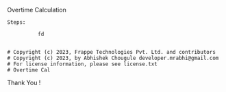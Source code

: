 Overtime Calculation

    Steps:
    
              fd
    
    
    # Copyright (c) 2023, Frappe Technologies Pvt. Ltd. and contributors
    # Copyright (c) 2023, by Abhishek Chougule developer.mrabhi@gmail.com
    # For license information, please see license.txt
    # Overtime Cal


Thank You !
